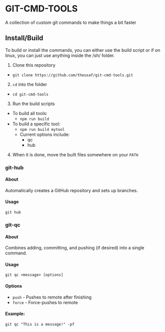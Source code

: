 # GIT-CMD-TOOLS
A collection of custom git commands to make things a bit faster

## Install/Build
To build or install the commands, you can either use the build script or if on linux, you can just use anything inside the /sh/ folder.

1. Clone this repository
  - `git clone https://github.com/theusaf/git-cmd-tools.git`
2. `cd` into the folder
  - `cd git-cmd-tools`
3. Run the build scripts
  - To build all tools:
    - `npm run build`
  - To build a specific tool:
    - `npm run build mytool`
    - Current options include:
      - qc
      - hub
4. When it is done, move the built files somewhere on your `PATH`

### git-hub
#### About
Automatically creates a GitHub repository and sets up branches.

#### Usage
`git hub`

### git-qc
#### About
Combines adding, committing, and pushing (if desired) into a single command.

#### Usage
`git qc <message> [options]`

#### Options
- `push` - Pushes to remote after finishing
- `force` - Force-pushes to remote

#### Example:
`git qc "This is a message!" -pf`
